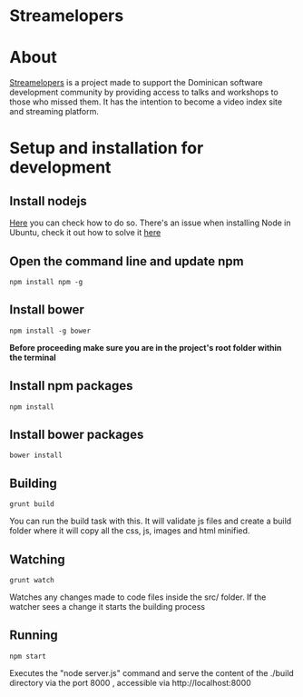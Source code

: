 # Streamelopers
About
==============

[Streamelopers](https://streamelopers.org) is a project made to support the Dominican software development community by providing access to talks and workshops to those who missed them. It has the intention to become a video index site and streaming platform.

Setup and installation for development
==============

Install nodejs
--------------
[Here](https://goo.gl/YcOsZP) you can check how to do so. There's an issue when installing Node in Ubuntu, check it out how to solve it [here](https://goo.gl/uSfZXo)

Open the command line and update npm
--------------
	npm install npm -g

Install bower
--------------
	npm install -g bower

**Before proceeding make sure you are in the project's root folder within the terminal**

Install npm packages
--------------
	npm install

Install bower packages
--------------
	bower install

Building
--------------
	grunt build

You can run the build task with this. It will validate js  files and create a build folder where it will copy all the css, js, images and html minified.

Watching
--------------
	grunt watch

Watches any changes made to code files inside the src/ folder. If the watcher sees a change it starts the building process

Running
--------------
	npm start

Executes the "node server.js"  command and serve the content of the ./build directory via the port 8000 , accessible via http://localhost:8000
